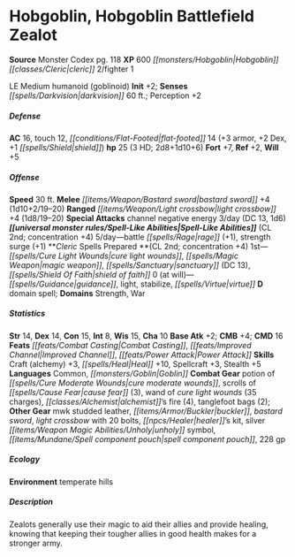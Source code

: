 ﻿---
cssclass: [monsters]
title1: Hobgoblin, Hobgoblin Battlefield Zealot
title2: Hobgoblin Battlefield Zealot
CR: 2
sources:
- name: Monster Codex
  page: 118
  link: http://paizo.com/products/btpy9926?Pathfinder-Roleplaying-Game-Monster-Codex
XP: 600
race: Hobgoblin
classes:
- cleric 2
- fighter 1
alignment: LE
size: Medium
type: humanoid
subtypes:
- goblinoid
initiative:
  bonus: 2
senses:
  darkvision: 60
AC:
  AC: 16
  touch: 12
  flat_footed: 14
  components:
    armor: 3
    dex: 2
    shield: 1
HP:
  HP: 25
  long: 2d8+1d10+6
  HD: 3
saves:
  fort: 7
  ref: 2
  will: 5
speeds:
  base: 30
attacks:
  melee:
  - - text: bastard sword +4 (1d10+2/19-20)
      entries:
      - - damage: 1d10+2
          crit_range: 19-20
      attack: bastard sword
      bonus:
      - 4
  ranged:
  - - text: light crossbow +4 (1d8/19-20)
      entries:
      - - damage: 1d8
          crit_range: 19-20
      attack: light crossbow
      bonus:
      - 4
  special:
  - channel negative energy 3/day (DC 13, 1d6)
spell_like_abilities:
  entries:
  - name: battle rage
    source: default
    freq: 5/day
    other: '+1'
  - name: strength surge
    source: default
    freq: 5/day
    other: '+1'
  sources:
  - name: default
    CL: 2
    concentration: 4
spells:
  entries:
  - name: cure light wounds
    source: Cleric
    level: 1
  - is_domain_spell: true
    name: magic weapon
    source: Cleric
    level: 1
  - name: sanctuary
    source: Cleric
    level: 1
    DC: 13
  - name: shield of faith
    source: Cleric
    level: 1
  - name: guidance
    source: Cleric
    level: 0
  - name: light
    source: Cleric
    level: 0
  - name: stabilize
    source: Cleric
    level: 0
  - name: virtue
    source: Cleric
    level: 0
  sources:
  - name: Cleric
    type: prepared
    CL: 2
    concentration: 4
    slots:
      0: at-will
    domains:
    - strength
    - war
ability_scores:
  STR: 14
  DEX: 14
  CON: 15
  INT: 8
  WIS: 15
  CHA: 10
BAB: 2
CMB: 4
CMD: 16
feats:
- name: Combat Casting
- name: Improved Channel
- name: Power Attack
skills:
  Craft (alchemy): 3
  Heal: 10
  Spellcraft: 3
  Stealth: 5
  Perception: 2
languages:
- Common
- Goblin
gear:
  combat:
  - potion of cure moderate wounds
  - scrolls of cause fear (3)
  - wand of cure light wounds (35 charges)
  - alchemist's fire (4)
  - tanglefoot bags (2)
  other:
  - mwk studded leather
  - buckler
  - bastard sword
  - light crossbow with 20 bolts
  - healer's kit
  - silver unholy symbol
  - spell component pouch
  - 228 gp
ecology:
  environment: temperate hills
desc_long: Zealots generally use their magic to aid their allies and provide healing,
  knowing that keeping their tougher allies in good health makes for a stronger army.

---

# Hobgoblin, Hobgoblin Battlefield Zealot

**Source** Monster Codex pg. 118
**XP** 600
_[[monsters/Hobgoblin|Hobgoblin]]_ _[[classes/Cleric|cleric]]_ 2/fighter 1

LE Medium humanoid (goblinoid)
**Init** +2; **Senses** _[[spells/Darkvision|darkvision]]_ 60 ft.; Perception +2

##### Defense

**AC** 16, touch 12, _[[conditions/Flat-Footed|flat-footed]]_ 14 (+3 armor, +2 Dex, +1 _[[spells/Shield|shield]]_)
**hp** 25 (3 HD; 2d8+1d10+6)
**Fort** +7, **Ref** +2, **Will** +5

##### Offense
**Speed** 30 ft.
**Melee** _[[items/Weapon/Bastard sword|bastard sword]]_ +4 (1d10+2/19–20)
**Ranged** _[[items/Weapon/Light crossbow|light crossbow]]_ +4 (1d8/19–20)
**Special Attacks** channel negative energy 3/day (DC 13, 1d6)
**_[[universal monster rules/Spell-Like Abilities|Spell-Like Abilities]]_** (CL 2nd; concentration +4)
5/day—battle _[[spells/Rage|rage]]_ (+1), strength surge (+1)
**_Cleric_ Spells Prepared **(CL 2nd; concentration +4)
1st—_[[spells/Cure Light Wounds|cure light wounds]]_, _[[spells/Magic Weapon|magic weapon]]_, _[[spells/Sanctuary|sanctuary]]_ (DC 13), _[[spells/Shield Of Faith|shield of faith]]_
0 (at will)—_[[spells/Guidance|guidance]]_, light, stabilize, _[[spells/Virtue|virtue]]_
**D** domain spell; **Domains** Strength, War

##### Statistics
**Str** 14, **Dex** 14, **Con** 15, **Int** 8, **Wis** 15, **Cha** 10
**Base Atk** +2; **CMB** +4; **CMD** 16
**Feats** _[[feats/Combat Casting|Combat Casting]]_, _[[feats/Improved Channel|Improved Channel]]_, _[[feats/Power Attack|Power Attack]]_
**Skills** Craft (alchemy) +3, _[[spells/Heal|Heal]]_ +10, Spellcraft +3, Stealth +5
**Languages** Common, _[[monsters/Goblin|Goblin]]_
**Combat Gear** potion of _[[spells/Cure Moderate Wounds|cure moderate wounds]]_, scrolls of _[[spells/Cause Fear|cause fear]]_ (3), wand of _cure light wounds_ (35 charges), _[[classes/Alchemist|alchemist]]_’s fire (4), tanglefoot bags (2); **Other Gear** mwk studded leather, _[[items/Armor/Buckler|buckler]]_, _bastard sword_, _light crossbow_ with 20 bolts, _[[npcs/Healer|healer]]_’s kit, silver _[[items/Weapon Magic Abilities/Unholy|unholy]]_ symbol, _[[items/Mundane/Spell component pouch|spell component pouch]]_, 228 gp

##### Ecology

**Environment** temperate hills

##### Description

Zealots generally use their magic to aid their allies and provide healing, knowing that keeping their tougher allies in good health makes for a stronger army.